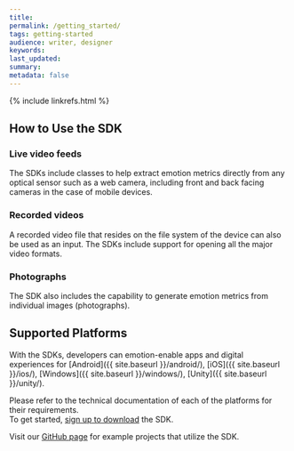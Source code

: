```yaml
---
title:
permalink: /getting_started/
tags: getting-started
audience: writer, designer
keywords:
last_updated:
summary:
metadata: false
---
```

{% include linkrefs.html %}

## How to Use the SDK

### Live video feeds

The SDKs include classes to help extract emotion metrics directly from any optical sensor such as a web camera, including front and back facing cameras in the case of mobile devices.

### Recorded videos

A recorded video file that resides on the file system of the device can also be used as an input. The SDKs include support for opening all the major video formats.


### Photographs

The SDK also includes the capability to generate emotion metrics from individual images (photographs). 

## Supported Platforms

With the SDKs, developers can emotion-enable apps and digital experiences for [Android]({{ site.baseurl }}/android/), [iOS]({{ site.baseurl }}/ios/), [Windows]({{ site.baseurl }}/windows/), [Unity]({{ site.baseurl }}/unity/).

Please refer to the technical documentation of each of the platforms for their requirements.  
To get started, <a href="http://www.affectiva.com/solutions/apis-sdks/" target=_blank>sign up to download</a> the SDK.

Visit our <a href=https://github.com/Affectiva target=_blank>GitHub page</a> for example projects that utilize the SDK.
